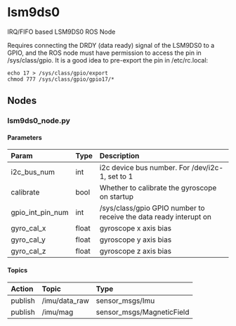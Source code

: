 # lsm9ds0
IRQ/FIFO based LSM9DS0 ROS Node

Requires connecting the DRDY (data ready) signal of the LSM9DS0 to a GPIO, and the ROS node must have permission to access the pin in /sys/class/gpio. It is a good idea to pre-export the pin in /etc/rc.local:

```
echo 17 > /sys/class/gpio/export
chmod 777 /sys/class/gpio/gpio17/*
```

## Nodes

### lsm9ds0_node.py

#### Parameters

| Param | Type  | Description  |
| :------------- |:-------------| :-----|
| i2c_bus_num | int | i2c device bus number. For /dev/i2c-1, set to 1 |
| calibrate | bool | Whether to calibrate the gyroscope on startup |
| gpio_int_pin_num | int | /sys/class/gpio GPIO number to receive the data ready interupt on |
| gyro_cal_x | float | gyroscope x axis bias |
| gyro_cal_y | float | gyroscope y axis bias |
| gyro_cal_z | float | gyroscope z axis bias |

#### Topics

| Action | Topic | Type |
| :------------- |:-------------| :-----|
| publish | /imu/data_raw | sensor_msgs/Imu |
| publish | /imu/mag | sensor_msgs/MagneticField |
